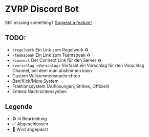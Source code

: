 # ZVRP Discord Bot
Still missing something? [Suggest a feature!](https://github.com/Kenshiin13/ZVRP/issues)


## TODO:
- `/regelwerk` Ein Link zum Regelwerk ♻️
- `/teamspeak` Ein Link zum Teamspeak ♻️
- `/connect` Der Connect Link für den Server ♻️
- `/vorschlag <Vorschlag>` Verfasst ein Vorschlag für den Vorschlag Channel, bei dem man abstimmen kann 
- Custom Willkommensnachrichten
- Ban/Kick/Mute System
- Fraktionssystem (Auflösungen, Strikes, Offiziell)
- Embed Nachrichtensystem


## Legende
- ♻️ In Bearbeitung
- ✅ Abgeschlossen
- 🚧 Wird angepasst
